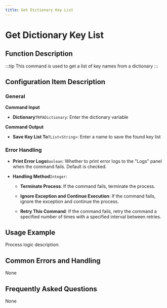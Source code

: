 ```yaml
---
title: Get Dictionary Key List
---
```


# Get Dictionary Key List

## Function Description

:::tip 
This command is used to get a list of key names from a dictionary
:::

## Configuration Item Description

### General

**Command Input**

- **Dictionary**`TRPADictionary`: Enter the dictionary variable


**Command Output**

- **Save Key List To**`TList<String>`: Enter a name to save the found key list


### Error Handling

- **Print Error Logs**`Boolean`: Whether to print error logs to the "Logs" panel when the command fails. Default is checked. 

- **Handling Method**`Integer`:

    - **Terminate Process**: If the command fails, terminate the process.

    - **Ignore Exception and Continue Execution**: If the command fails, ignore the exception and continue the process.

    - **Retry This Command**: If the command fails, retry the command a specified number of times with a specified interval between retries.

## Usage Example

Process logic description:

## Common Errors and Handling

None

## Frequently Asked Questions

None

